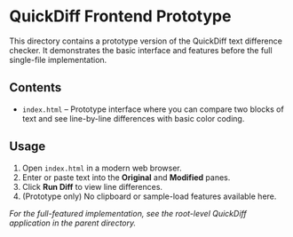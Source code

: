 # QuickDiff Frontend Prototype

This directory contains a prototype version of the QuickDiff text difference checker. It demonstrates the basic interface and features before the full single-file implementation.

## Contents

- `index.html` – Prototype interface where you can compare two blocks of text and see line-by-line differences with basic color coding.

## Usage

1. Open `index.html` in a modern web browser.
2. Enter or paste text into the **Original** and **Modified** panes.
3. Click **Run Diff** to view line differences.
4. (Prototype only) No clipboard or sample-load features available here.

_For the full-featured implementation, see the root-level QuickDiff application in the parent directory._
